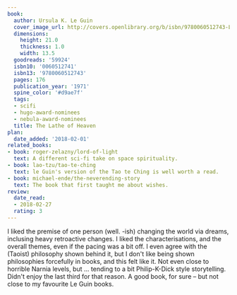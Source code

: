 ```yaml
---
book:
  author: Ursula K. Le Guin
  cover_image_url: http://covers.openlibrary.org/b/isbn/9780060512743-L.jpg
  dimensions:
    height: 21.0
    thickness: 1.0
    width: 13.5
  goodreads: '59924'
  isbn10: '0060512741'
  isbn13: '9780060512743'
  pages: 176
  publication_year: '1971'
  spine_color: '#d9ae7f'
  tags:
  - scifi
  - hugo-award-nominees
  - nebula-award-nominees
  title: The Lathe of Heaven
plan:
  date_added: '2018-02-01'
related_books:
- book: roger-zelazny/lord-of-light
  text: A different sci-fi take on space spirituality.
- book: lao-tzu/tao-te-ching
  text: le Guin's version of the Tao te Ching is well worth a read.
- book: michael-ende/the-neverending-story
  text: The book that first taught me about wishes.
review:
  date_read:
  - 2018-02-27
  rating: 3
---
```


I liked the premise of one person (well. -ish) changing the world via dreams, inclusing heavy retroactive changes. I
liked the characterisations, and the overall themes, even if the pacing was a bit off. I even agree with the (Taoist)
philosophy shown behind it, but I don't like being shown philosophies forcefully in books, and this felt like it. Not
even close to horrible Narnia levels, but … tending to a bit Philip-K-Dick style storytelling. Didn't enjoy the last
third for that reason. A good book, for sure – but not close to my favourite Le Guin books.
